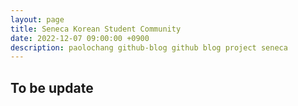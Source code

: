 ```yaml
---
layout: page
title: Seneca Korean Student Community
date: 2022-12-07 09:00:00 +0900
description: paolochang github-blog github blog project seneca
---
```


## To be update
